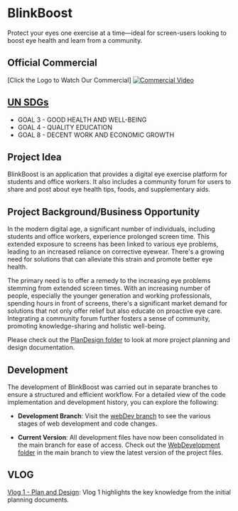 # BlinkBoost
Protect your eyes one exercise at a time—ideal for screen-users looking to boost eye health and learn from a community.

## Official Commercial
[Click the Logo to Watch Our Commercial]
[![Commercial Video](https://github.com/teamcrusher/threewide/assets/36246244/22261391-a49e-43d7-b247-89f856d93c90)](https://youtu.be/AW5DRjlVlcE)

## [UN SDGs](https://sdgs.un.org/goals)
- GOAL 3 - GOOD HEALTH AND WELL-BEING
- GOAL 4 - QUALITY EDUCATION
- GOAL 8 - DECENT WORK AND ECONOMIC GROWTH

## Project Idea
BlinkBoost is an application that provides a digital eye exercise platform for students and office
workers. It also includes a community forum for users to share and post about eye health tips, foods,
and supplementary aids.

## Project Background/Business Opportunity
In the modern digital age, a significant number of individuals, including students and office workers, experience prolonged screen time. This extended exposure to screens has been linked to various eye problems, leading to an increased reliance on corrective eyewear. There's a growing need for solutions that can alleviate this strain and promote better eye health.


The primary need is to offer a remedy to the increasing eye problems stemming from extended screen times. With an increasing number of people, especially the younger generation and working professionals, spending hours in front of screens, there's a significant market demand for solutions that not only offer relief but also educate on proactive eye care. Integrating a community forum further fosters a sense of community, promoting knowledge-sharing and holistic well-being.

Please check out the [PlanDesign folder](https://github.com/dav1dk1m/BlinkBoost/tree/main/PlanDesign) to look at more project planning and design documentation.

## Development

The development of BlinkBoost was carried out in separate branches to ensure a structured and efficient workflow. For a detailed view of the code implementation and development history, you can explore the following:

- **Development Branch**: Visit the [webDev branch](https://github.com/dav1dk1m/BlinkBoost/tree/webDev) to see the various stages of web development and code changes.

- **Current Version**: All development files have now been consolidated in the main branch for ease of access. Check out the [WebDevelopment folder](https://github.com/dav1dk1m/BlinkBoost/tree/main/WebDevelopment) in the main branch to view the latest version of the project files.


## VLOG
[Vlog 1 - Plan and Design](https://youtu.be/2AJRWTFnqxM?feature=shared): Vlog 1 highlights the key knowledge from the initial planning documents.
